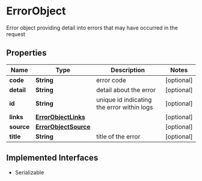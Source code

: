 

# ErrorObject

Error object providing detail into errors that may have occurred in the request

## Properties

Name | Type | Description | Notes
------------ | ------------- | ------------- | -------------
**code** | **String** | error code |  [optional]
**detail** | **String** | detail about the error |  [optional]
**id** | **String** | unique id indicating the error within logs |  [optional]
**links** | [**ErrorObjectLinks**](ErrorObjectLinks.md) |  |  [optional]
**source** | [**ErrorObjectSource**](ErrorObjectSource.md) |  |  [optional]
**title** | **String** | title of the error |  [optional]


## Implemented Interfaces

* Serializable


